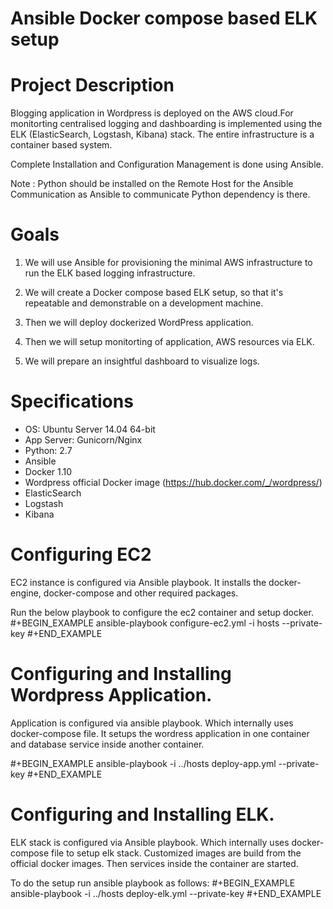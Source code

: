 #  Ansible Docker compose based ELK setup

# Project Description

  Blogging application in Wordpress is deployed on the AWS
  cloud.For monitorting centralised logging 
  and dashboarding is implemented using the ELK (ElasticSearch, Logstash, Kibana) 
  stack. The entire infrastructure is a container based system.

Complete Installation and Configuration Management is done using Ansible.  

Note : Python should be installed on the Remote Host for the Ansible Communication as Ansible to communicate Python dependency is there.

# Goals

  1. We will use Ansible for provisioning the minimal AWS infrastructure to
     run the ELK based logging infrastructure.

  2. We will create a Docker compose based ELK setup, so that it's repeatable
     and demonstrable on a development machine.
  
  3. Then we will deploy dockerized WordPress application.

  4. Then we will setup monitorting of application, AWS resources via ELK.

  5. We will prepare an insightful dashboard to visualize logs.

  
# Specifications

  - OS: Ubuntu Server 14.04 64-bit
  - App Server: Gunicorn/Nginx
  - Python: 2.7
  - Ansible
  - Docker 1.10
  - Wordpress official Docker image (https://hub.docker.com/_/wordpress/)
  - ElasticSearch
  - Logstash
  - Kibana
  
 # Configuring EC2
 
EC2 instance is configured via Ansible playbook. It installs the docker-engine, docker-compose and other required packages.

Run the below playbook to configure the ec2 container and setup docker.
#+BEGIN_EXAMPLE
ansible-playbook configure-ec2.yml -i hosts --private-key  <path-to-keypair>
#+END_EXAMPLE

# Configuring and Installing Wordpress Application.

Application is configured via ansible playbook. Which internally uses docker-compose file. It setups the wordress application in one container and database service inside another container.

#+BEGIN_EXAMPLE
ansible-playbook -i ../hosts deploy-app.yml --private-key <keypair>
#+END_EXAMPLE

# Configuring and Installing ELK.
 
ELK stack is configured via Ansible playbook. Which internally uses docker-compose file to setup elk stack. Customized images are build from the official docker images. Then services inside the container are started.

To do the setup run ansible playbook as follows:
    #+BEGIN_EXAMPLE
    ansible-playbook -i ../hosts deploy-elk.yml --private-key <keypair>
    #+END_EXAMPLE

